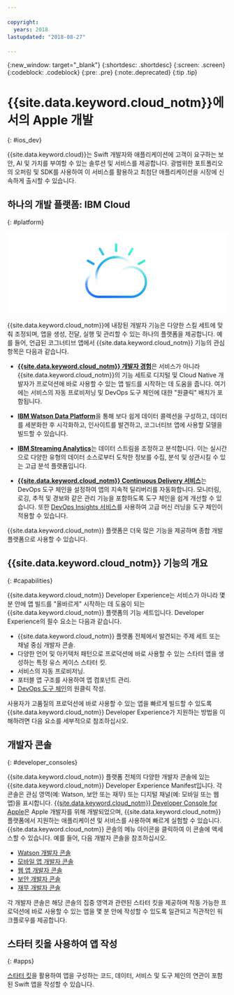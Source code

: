 ```yaml
---

copyright:
  years: 2018
lastupdated: "2018-08-27"

---
```

{:new_window: target="_blank"}
{:shortdesc: .shortdesc}
{:screen: .screen}
{:codeblock: .codeblock}
{:pre: .pre}
{:note:.deprecated}
{:tip .tip}

# {{site.data.keyword.cloud_notm}}에서의 Apple 개발
{: #ios_dev}

{{site.data.keyword.cloud}}는 Swift 개발자와 애플리케이션에 고객이 요구하는 보안, AI 및 가치를 부여할 수 있는 솔루션 및 서비스를 제공합니다. 광범위한 포트폴리오의 오퍼링 및 SDK를 사용하여 이 서비스를 활용하고 최첨단 애플리케이션을 시장에 신속하게 출시할 수 있습니다.

## 하나의 개발 플랫폼: IBM Cloud
{: #platform}

 ![개발자 유형](images/IBM_Cloud_icon.png "IBM Cloud")

{{site.data.keyword.cloud_notm}}에 내장된 개발자 기능은 다양한 스킬 세트에 맞춰 조정되며, 앱을 생성, 전달, 실행 및 관리할 수 있는 하나의 플랫폼을 제공합니다. 예를 들어, 언급된 코그너티브 앱에서 {{site.data.keyword.cloud_notm}} 기능의 관심 항목은 다음과 같습니다.

* [**{{site.data.keyword.cloud_notm}} 개발자 경험**](https://console.bluemix.net/docs/overview/dev-journey.html#dev-journey)은 서비스가 아니라 {{site.data.keyword.cloud_notm}}의 기능 세트로 디지털 및 Cloud Native 개발자가 프로덕션애 바로 사용할 수 있는 앱 빌드를 시작하는 데 도움을 줍니다. 여기에는 서비스의 자동 프로비저닝 및 DevOps 도구 체인에 대한 "원클릭" 배치가 포함됩니다.

* [**IBM Watson Data Platform**](https://dataplatform.ibm.com)을 통해 보다 쉽게 데이터 콜렉션을 구성하고, 데이터를 세분화한 후 시각화하고, 인사이트를 발견하고, 코그너티브 앱에 사용할 모델을 빌드할 수 있습니다.

* [**IBM Streaming Analytics**](../services/StreamingAnalytics/index.html#gettingstarted)는 데이터 스트림을 조정하고 분석합니다. 이는 실시간으로 다양한 유형의 데이터 소스로부터 도착한 정보를 수집, 분석 및 상관시킬 수 있는 고급 분석 플랫폼입니다.

* [**{{site.data.keyword.cloud_notm}} Continuous Delivery 서비스**](../services/ContinuousDelivery/index.html#cd_getting_started)는 DevOps 도구 체인을 설정하여 앱의 지속적 딜리버리를 자동화합니다. 모니터링, 로깅, 추적 및 경보와 같은 관리 기능을 포함하도록 도구 체인을 쉽게 개선할 수 있습니다. 또한 [DevOps Insights 서비스](../services/DevOpsInsights/index.html#gettingstarted)를 사용하여 고급 머신 러닝을 도구 체인이 적용할 수 있습니다.

{{site.data.keyword.cloud_notm}} 플랫폼은 더욱 많은 기능을 제공하며 종합 개발 플랫폼으로 사용할 수 있습니다.

## {{site.data.keyword.cloud_notm}} 기능의 개요
{: #capabilities}

{{site.data.keyword.cloud_notm}} Developer Experience는 서비스가 아니라 몇 분 안에 앱 빌드를 "올바르게" 시작하는 데 도움이 되는 {{site.data.keyword.cloud_notm}} 플랫폼의 기능 세트입니다. Developer Experience의 필수 요소는 다음과 같습니다.

* {{site.data.keyword.cloud_notm}} 플랫폼 전체에서 발견되는 주제 세트 또는 채널 중심 개발자 콘솔.
* 다양한 언어 및 아키텍처 패턴으로 프로덕션에 바로 사용할 수 있는 스타터 앱을 생성하는 특정 유스 케이스 스타터 킷.
* 서비스의 자동 프로비저닝.
* 포터블 앱 구조를 사용하여 앱 컴포넌트 관리.
* [DevOps 도구 체인](../services/ContinuousDelivery/index.html#cd_getting_started)의 원클릭 작성.

사용자가 고품질의 프로덕션에 바로 사용할 수 있는 앱을 빠르게 빌드할 수 있도록 {{site.data.keyword.cloud_notm}} Developer Experience가 지원하는 방법을 이해하려면 다음 요소를 세부적으로 참조하십시오.

## 개발자 콘솔
{: #developer_consoles}

{{site.data.keyword.cloud_notm}} 플랫폼 전체의 다양한 개발자 콘솔에 있는 {{site.data.keyword.cloud_notm}} Developer Experience Manifest입니다. 각 콘솔은 관심 영역(예: Watson, 보안 또는 재무) 또는 디지털 채널(예: 모바일 또는 웹 앱)을 표시합니다. [{{site.data.keyword.cloud_notm}} Developer Console for Apple](https://console.bluemix.net/developer/appledevelopment/dashboard)은 Apple 개발자를 위해 개발되었으며, {{site.data.keyword.cloud_notm}} 플랫폼에서 지원하는 애플리케이션 및 서비스를 사용하여 빠르게 실험할 수 있습니다. {{site.data.keyword.cloud_notm}} 콘솔의 메뉴 아이콘을 클릭하여 이 콘솔에 액세스할 수 있습니다. 예를 들어, 다음 개발자 콘솔을 참조하십시오.

* [Watson 개발자 콘솔](https://console.bluemix.net/developer/watson/dashboard)
* [모바일 앱 개발자 콘솔](https://console.bluemix.net/developer/mobile/dashboard)
* [웹 앱 개발자 콘솔](https://console.bluemix.net/developer/appservice/dashboard)
* [보안 개발자 콘솔](https://console.bluemix.net/developer/security/dashboard)
* [재무 개발자 콘솔](https://console.bluemix.net/developer/finance/dashboard)

<!--Cloud native development is the process of developing apps that are optimized to leverage capabilities engendered from running on the cloud.  Flexibility, portability, scaling, rapid development, continuous delivery, and a close coupling development and operations ("devops) are characteristics of cloud applications. The {{site.data.keyword.cloud}} Developer Experience quickly gets you started building cloud native applications that are ready for team development and bound for production use.-->


<!--![Overview of elements of the {{site.data.keyword.cloud_notm}} Developer Experience](images/elements_of_devex.png "Overview of elements of the {{site.data.keyword.cloud_notm}} Developer Experience") <br> *Overview of elements of the {{site.data.keyword.cloud_notm}} Developer Experience*-->

각 개발자 콘솔은 해당 콘솔의 집중 영역과 관련된 스타터 킷을 제공하며 작동 가능한 프로덕션에 바로 사용할 수 있는 앱을 몇 분 안에 작성할 수 있도록 일관되고 직관적인 워크플로우를 제공합니다.

## 스타터 킷을 사용하여 앱 작성
{: #apps}

[스타터 킷](starter_kit/starter_kits.html)을 활용하여 앱을 구성하는 코드, 데이터, 서비스 및 도구 체인의 연관이 포함된 Swift 앱을 작성할 수 있습니다.
